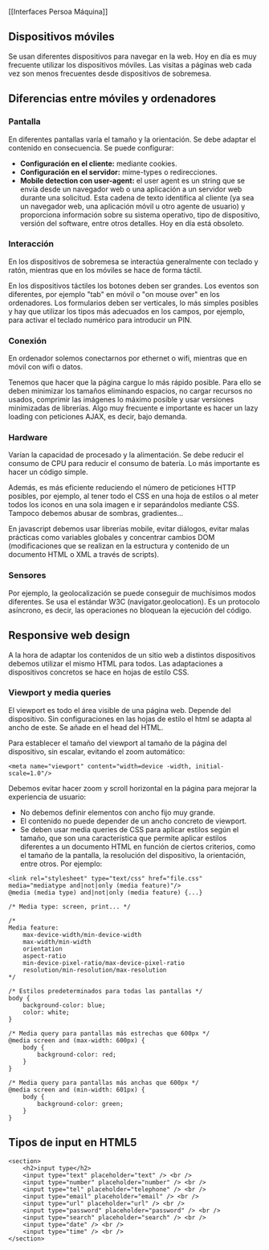 [[Interfaces Persoa Máquina]]

## Dispositivos móviles
Se usan diferentes dispositivos para navegar en la web. Hoy en día es muy frecuente utilizar los dispositivos móviles. Las visitas a páginas web cada vez son menos frecuentes desde dispositivos de sobremesa.

## Diferencias entre móviles y ordenadores
### Pantalla
En diferentes pantallas varía el tamaño y la orientación. Se debe adaptar el contenido en consecuencia. Se puede configurar:
+ **Configuración en el cliente:** mediante cookies.
+ **Configuración en el servidor:** mime-types o redirecciones.
+ **Mobile detection con user-agent:** el user agent es un string que se envía desde un navegador web o una aplicación a un servidor web durante una solicitud. Esta cadena de texto identifica al cliente (ya sea un navegador web, una aplicación móvil u otro agente de usuario) y proporciona información sobre su sistema operativo, tipo de dispositivo, versión del software, entre otros detalles. Hoy en día está obsoleto.

### Interacción
En los dispositivos de sobremesa se interactúa generalmente con teclado y ratón, mientras que en los móviles se hace de forma táctil.

En los dispositivos táctiles los botones deben ser grandes. Los eventos son diferentes, por ejemplo "tab" en móvil o "on mouse over" en los ordenadores. Los formularios deben ser verticales, lo más simples posibles y hay que utilizar los tipos más adecuados en los campos, por ejemplo, para activar el teclado numérico para introducir un PIN.

### Conexión
En ordenador solemos conectarnos por ethernet o wifi, mientras que en móvil con wifi o datos. 

Tenemos que hacer que la página cargue lo más rápido posible. Para ello se deben minimizar los tamaños eliminando espacios, no cargar recursos no usados, comprimir las imágenes lo máximo posible y usar versiones minimizadas de librerías. Algo muy frecuente e importante es hacer un lazy loading con peticiones AJAX, es decir, bajo demanda.

### Hardware
Varían la capacidad de procesado y la alimentación. Se debe reducir el consumo de CPU para reducir el consumo de batería. Lo más importante es hacer un código simple. 

Además, es más eficiente reduciendo el número de peticiones HTTP posibles, por ejemplo, al tener todo el CSS en una hoja de estilos o al meter todos los iconos en una sola imagen e ir separándolos mediante CSS. Tampoco debemos abusar de sombras, gradientes... 

En javascript debemos usar librerías mobile, evitar diálogos, evitar malas prácticas como variables globales y concentrar cambios DOM (modificaciones que se realizan en la estructura y contenido de un documento HTML o XML a través de scripts).

### Sensores
Por ejemplo, la geolocalización se puede conseguir de muchísimos modos diferentes. Se usa el estándar W3C (navigator.geolocation). Es un protocolo asíncrono, es decir, las operaciones no bloquean la ejecución del código.

## Responsive web design
A la hora de adaptar los contenidos de un sitio web a distintos dispositivos debemos utilizar el mismo HTML para todos. Las adaptaciones a dispositivos concretos se hace en hojas de estilo CSS.

### Viewport y media queries
El viewport es todo el área visible de una página web. Depende del dispositivo. Sin configuraciones en las hojas de estilo el html se adapta al ancho de este. Se añade en el head del HTML. 

Para establecer el tamaño del viewport al tamaño de la página del dispositivo, sin escalar, evitando el zoom automático:
```
<meta name="viewport" content="width=device -width, initial-scale=1.0"/>
```

Debemos evitar hacer zoom y scroll horizontal en la página para mejorar la experiencia de usuario:
+ No debemos definir elementos con ancho fijo muy grande.
+ El contenido no puede depender de un ancho concreto de viewport.
+ Se deben usar media queries de CSS para aplicar estilos según el tamaño, que son una característica que permite aplicar estilos diferentes a un documento HTML en función de ciertos criterios, como el tamaño de la pantalla, la resolución del dispositivo, la orientación, entre otros. Por ejemplo:
```
<link rel="stylesheet" type="text/css" href="file.css" media="mediatype and|not|only (media feature)"/>
@media (media type) and|not|only (media feature) {...}

/* Media type: screen, print... */

/* 
Media feature:
	max-device-width/min-device-width
	max-width/min-width
	orientation
	aspect-ratio
	min-device-pixel-ratio/max-device-pixel-ratio
	resolution/min-resolution/max-resolution
*/
```

```
/* Estilos predeterminados para todas las pantallas */
body {
    background-color: blue;
    color: white;
}

/* Media query para pantallas más estrechas que 600px */
@media screen and (max-width: 600px) {
    body {
        background-color: red;
    }
}

/* Media query para pantallas más anchas que 600px */
@media screen and (min-width: 601px) {
    body {
        background-color: green;
    }
}
```

## Tipos de input en HTML5
```
<section>
    <h2>input type</h2>
    <input type="text" placeholder="text" /> <br />
    <input type="number" placeholder="number" /> <br />
	<input type="tel" placeholder="telephone" /> <br />
	<input type="email" placeholder="email" /> <br />
    <input type="url" placeholder="url" /> <br />
    <input type="password" placeholder="password" /> <br />
    <input type="search" placeholder="search" /> <br />
    <input type="date" /> <br />
    <input type="time" /> <br />
</section>
```